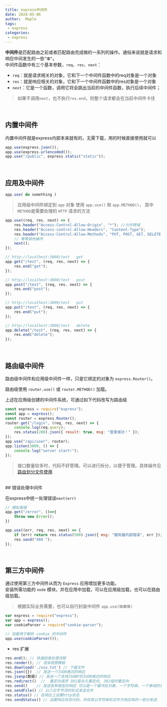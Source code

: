 ```yaml
---
title: express中间件
date: 2024-05-06
author:  Maple
tags:
 - express
categories:
 - express
---
```


**中间件**是匹配路由之前或者匹配路由完成做的一系列的操作。通俗来说就是请求和响应中间发生的一些`”事“`。  
中间件函数中有三个基本参数，`req`、`res`、`next`：
* `req`：就是请求相关的对象，它和下一个中间件函数中的req对象是一个对象
* `res`：就是响应相关的对象，它和下一个中间件函数中的res对象是一个对象
* `next`：它是一个函数，调用它将会跳出当前的中间件函数，执行后续中间件；
> 如果不调用`next`，也不执行`res.end`，则整个请求都会在当前中间件卡住
<br/>

## 内置中间件 
内置中间件就是express内部本来就有的，无需下载，用的时候直接使用就可以

```javascript
app.use(express.json());
app.use(express.urlencoded());
app.use("/public", express.static("static"));
```
<br/>

## 应用及中间件

```javascript
app.use( do something )
```

> 应用级中间件绑定到 `app` 对象 使用 `app.use()` 和 `app.METHOD()`， 其中`METHOD`是需要处理的 `HTTP` 请求的方法

```javascript
app.use((req, res, next) => {
    res.header("Access-Control-Allow-Origin", "*"); //允许跨域
    res.header("Access-control-Allow-Headers", "Content-Type");
    res.header("Access-Control-Allow-Methods", "PUT, POST, GET, DELETE, OPTIONS"); //请求方式
    // 等等其他操作
    next(); 
});
```
```javascript
// http://localhost:3000/test   get
app.get("/test", (req, res, next) => {
    res.end("get");
});

// http://localhost:3000/test   post
app.post("/test", (req, res, next) => {
    res.end("post");
});

// http://localhost:3000/test   put
app.put("/test", (req, res, next) => {
    res.end("put");
});

// http://localhost:3000/test   delete
app.delete("/test", (req, res, next) => {
    res.end("delete");
});
```
<br/>
 
## 路由级中间件 
路由级中间件和应用级中间件一样，只是它绑定的对象为 `express.Router()`。

路由级使用 `router.use()` 或 `router.METHOD()` 加载。

上述在应用级创建的中间件系统，可通过如下代码改写为路由级

```javascript
const express = require("express");
const app = express();
const router = express.Router();
router.get("/login", (req, res, next) => {
    console.log(req.query);
    res.status(200).json({ result: true, msg: "登录成功！" });
});
app.use("/api/user", router);
app.listen(3000, () => {
    console.log("server start!");
});
```
> 接口数量较多时，代码不好管理。可以进行拆分，以便于管理。具体操作见[路由划分文件使用](./router.html#划分文件使用)
<br/>
## 错误处理中间件 

在express中统一处理错误```next(err)```

```javascript
// 模拟报错
app.get("/error", ()=>{
    throw new Error();
})

app.use((err, req, res, next) => {
    if (err) return res.status(500).json({ msg: "服务器内部错误", err });
    res.send("404 ");
});
```
<br/>

## 第三方中间件

通过使用第三方中间件从而为 `Express` 应用增加更多功能。  
安装所需功能的 `node` 模块，并在应用中加载，可以在应用级加载，也可以在路由级加载。
> 根据实际业务需要，也可以自行封装中间件 `app.use(搞事情)`

```javascript
var express = require("express");
var app = express();
var cookieParser = require("cookie-parser");

// 加载用于解析 cookie 的中间件
app.use(cookieParser());
```
+ res 扩展
```javascript
res.end(); // 快速结束处理流程
res.render(); // 渲染视图模板
res.download('./xxx.txt') // 下载文件
res.json({})  // 发送一个JSON格式的响应
res.jsonp(数据) // 发送一个支持JSONP的JSON格式的响应
res.redirect()  //  重定向请求 301是永久重定向, 302临时重定向
res.send()    // 发送各种类型的响应 可以是一个缓冲区对象，一个字符串，一个单纯的对象或者数组
res.sendFile() // 以八位字节流的形式发送文件
res.status() // 在响应上设置http状态
res.sendStatus() // 设置响应状态代码，并将其以字符串形式作为响应体的一部分发送
```
